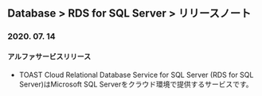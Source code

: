 ﻿## Database > RDS for SQL Server > リリースノート

### 2020. 07. 14

#### アルファサービスリリース

* TOAST Cloud Relational Database Service for SQL Server (RDS for SQL Server)はMicrosoft SQL Serverをクラウド環境で提供するサービスです。
